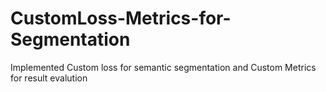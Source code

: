 # CustomLoss-Metrics-for-Segmentation
Implemented Custom loss for semantic segmentation and Custom Metrics for result evalution
